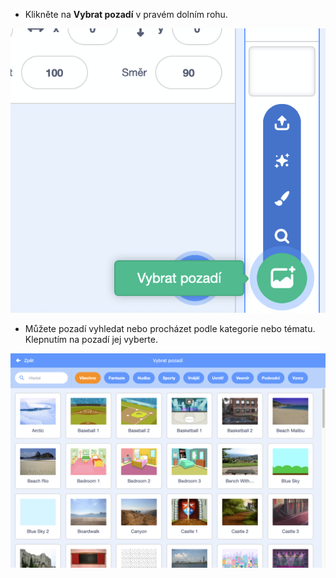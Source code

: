 + Klikněte na **Vybrat pozadí** v pravém dolním rohu.

![snímek obrazovky](images/stage-choose.png)

+ Můžete pozadí vyhledat nebo procházet podle kategorie nebo tématu. Klepnutím na pozadí jej vyberte.

![snímek obrazovky](images/backdrop.png)